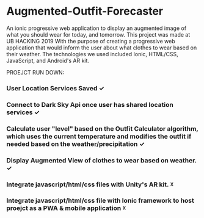 # Augmented-Outfit-Forecaster
An ionic progressive web application to display an augmented image of what you should wear for today, and tomorrow.
This project was made at UB HACKING 2019 With the purpose of creating a progressive web application that would inform the user about 
what clothes to wear based on their weather. The technologies we used included Ionic, HTML/CSS, JavaScript, and Android's AR kit.

PROEJCT RUN DOWN:
### User Location Services Saved ✓
### Connect to Dark Sky Api once user has shared location services ✓
### Calculate user "level" based on the Outfit Calculator algorithm, which uses the current temperature and modifies the outfit if needed based on the weather/precipitation ✓
### Display Augmented View of clothes to wear based on weather. ✓
### Integrate javascript/html/css files with Unity's AR kit. ☓
### Integrate javascript/html/css file with Ionic framework to host proejct as a PWA & mobile application ☓
